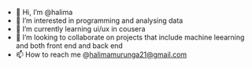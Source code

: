 - 👋 Hi, I’m @halima
- 👀 I’m interested in programming and analysing data
- 🌱 I’m currently learning ui/ux in cousera
- 💞️ I’m looking to collaborate on projects that include machine leearning and both front end and back end
- 📫 How to reach me @halimamurunga21@gmail.com

<!---
halsmur/halima is a ✨ special ✨ repository because its `README.md` (this file) appears on your GitHub profile.
You can click the Preview link to take a look at your changes.
--->
